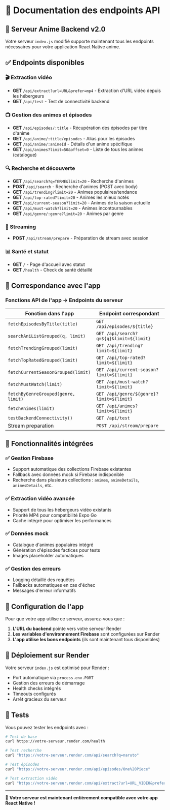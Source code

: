 # 📡 Documentation des endpoints API

## 🚀 Serveur Anime Backend v2.0

Votre serveur `index.js` modifié supporte maintenant tous les endpoints nécessaires pour votre application React Native anime.

## ✅ Endpoints disponibles

### 🎬 Extraction vidéo
- **GET** `/api/extract?url=URL&prefer=mp4` - Extraction d'URL vidéo depuis les hébergeurs
- **GET** `/api/test` - Test de connectivité backend

### 📺 Gestion des animes et épisodes
- **GET** `/api/episodes/:title` - Récupération des épisodes par titre d'anime
- **GET** `/api/anime/:title/episodes` - Alias pour les épisodes  
- **GET** `/api/anime/:animeId` - Détails d'un anime spécifique
- **GET** `/api/animes?limit=50&offset=0` - Liste de tous les animes (catalogue)

### 🔍 Recherche et découverte
- **GET** `/api/search?q=TERME&limit=20` - Recherche d'animes
- **POST** `/api/search` - Recherche d'animes (POST avec body)
- **GET** `/api/trending?limit=20` - Animes populaires/tendance
- **GET** `/api/top-rated?limit=20` - Animes les mieux notés
- **GET** `/api/current-season?limit=20` - Animes de la saison actuelle
- **GET** `/api/must-watch?limit=20` - Animes incontournables
- **GET** `/api/genre/:genre?limit=20` - Animes par genre

### 🎵 Streaming
- **POST** `/api/stream/prepare` - Préparation de stream avec session

### 📊 Santé et statut
- **GET** `/` - Page d'accueil avec statut
- **GET** `/health` - Check de santé détaillé

## 🔧 Correspondance avec l'app

### Fonctions API de l'app → Endpoints du serveur

| Fonction dans l'app | Endpoint correspondant |
|---------------------|------------------------|
| `fetchEpisodesByTitle(title)` | `GET /api/episodes/${title}` |
| `searchAniListGrouped(q, limit)` | `GET /api/search?q=${q}&limit=${limit}` |
| `fetchTrendingGrouped(limit)` | `GET /api/trending?limit=${limit}` |
| `fetchTopRatedGrouped(limit)` | `GET /api/top-rated?limit=${limit}` |
| `fetchCurrentSeasonGrouped(limit)` | `GET /api/current-season?limit=${limit}` |
| `fetchMustWatch(limit)` | `GET /api/must-watch?limit=${limit}` |
| `fetchByGenreGrouped(genre, limit)` | `GET /api/genre/${genre}?limit=${limit}` |
| `fetchAnimes(limit)` | `GET /api/animes?limit=${limit}` |
| `testBackendConnectivity()` | `GET /api/test` |
| Stream preparation | `POST /api/stream/prepare` |

## 🔄 Fonctionnalités intégrées

### ✅ Gestion Firebase
- Support automatique des collections Firebase existantes
- Fallback avec données mock si Firebase indisponible
- Recherche dans plusieurs collections : `animes`, `animeDetails`, `animesDetails`, etc.

### ✅ Extraction vidéo avancée
- Support de tous les hébergeurs vidéo existants
- Priorité MP4 pour compatibilité Expo Go
- Cache intégré pour optimiser les performances

### ✅ Données mock
- Catalogue d'animes populaires intégré
- Génération d'épisodes factices pour tests
- Images placeholder automatiques

### ✅ Gestion des erreurs
- Logging détaillé des requêtes
- Fallbacks automatiques en cas d'échec
- Messages d'erreur informatifs

## 📱 Configuration de l'app

Pour que votre app utilise ce serveur, assurez-vous que :

1. **L'URL du backend** pointe vers votre serveur Render
2. **Les variables d'environnement Firebase** sont configurées sur Render
3. **L'app utilise les bons endpoints** (ils sont maintenant tous disponibles)

## 🚀 Déploiement sur Render

Votre serveur `index.js` est optimisé pour Render :
- Port automatique via `process.env.PORT`
- Gestion des erreurs de démarrage
- Health checks intégrés
- Timeouts configurés
- Arrêt gracieux du serveur

## 🧪 Tests

Vous pouvez tester les endpoints avec :

```bash
# Test de base
curl https://votre-serveur.render.com/health

# Test recherche
curl "https://votre-serveur.render.com/api/search?q=naruto"

# Test épisodes
curl "https://votre-serveur.render.com/api/episodes/One%20Piece"

# Test extraction vidéo
curl "https://votre-serveur.render.com/api/extract?url=URL_VIDEO&prefer=mp4"
```

---

🎉 **Votre serveur est maintenant entièrement compatible avec votre app React Native !**
